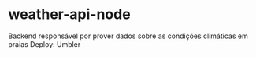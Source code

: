 # weather-api-node
 Backend responsável por prover dados sobre as condições climáticas em praias
Deploy: Umbler 
